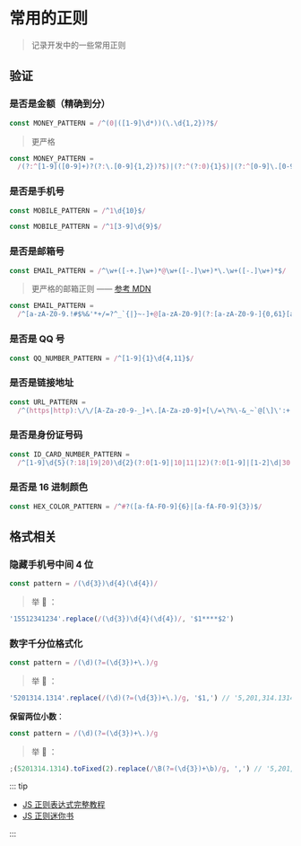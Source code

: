 # 常用的正则

> 记录开发中的一些常用正则

## 验证

### 是否是金额（精确到分）

```js
const MONEY_PATTERN = /^(0|([1-9]\d*))(\.\d{1,2})?$/
```

> 更严格

```js
const MONEY_PATTERN =
  /(?:^[1-9]([0-9]+)?(?:\.[0-9]{1,2})?$)|(?:^(?:0){1}$)|(?:^[0-9]\.[0-9](?:[0-9])?$)/
```

### 是否是手机号

```js
const MOBILE_PATTERN = /^1\d{10}$/
```

```js
const MOBILE_PATTERN = /^1[3-9]\d{9}$/
```

### 是否是邮箱号

```js
const EMAIL_PATTERN = /^\w+([-+.]\w+)*@\w+([-.]\w+)*\.\w+([-.]\w+)*$/
```

> 更严格的邮箱正则 —— [参考 MDN](https://developer.mozilla.org/zh-CN/docs/Web/HTML/Element/input/email#%E5%9F%BA%E6%9C%AC%E9%AA%8C%E8%AF%81)

```js
const EMAIL_PATTERN =
  /^[a-zA-Z0-9.!#$%&'*+/=?^_`{|}~-]+@[a-zA-Z0-9](?:[a-zA-Z0-9-]{0,61}[a-zA-Z0-9])?(?:\.[a-zA-Z0-9](?:[a-zA-Z0-9-]{0,61}[a-zA-Z0-9])?)*$/
```

### 是否是 QQ 号

```js
const QQ_NUMBER_PATTERN = /^[1-9]{1}\d{4,11}$/
```

### 是否是链接地址

```js
const URL_PATTERN =
  /^(https|http):\/\/[A-Za-z0-9-_]+\.[A-Za-z0-9]+[\/=\?%\-&_~`@[\]\':+!]*([^<>\"\"])*$/
```

### 是否是身份证号码

```js
const ID_CARD_NUMBER_PATTERN =
  /^[1-9]\d{5}(?:18|19|20)\d{2}(?:0[1-9]|10|11|12)(?:0[1-9]|[1-2]\d|30|31)\d{3}[\dXx]$/
```

### 是否是 16 进制颜色

```js
const HEX_COLOR_PATTERN = /^#?([a-fA-F0-9]{6}|[a-fA-F0-9]{3})$/
```

## 格式相关

### 隐藏手机号中间 4 位

```js
const pattern = /(\d{3})\d{4}(\d{4})/
```

> 举 🌰 ：

```js
'15512341234'.replace(/(\d{3})\d{4}(\d{4})/, '$1****$2')
```

### 数字千分位格式化

```js
const pattern = /(\d)(?=(\d{3})+\.)/g
```

> 举 🌰 ：

```js
'5201314.1314'.replace(/(\d)(?=(\d{3})+\.)/g, '$1,') // '5,201,314.1314'
```

**保留两位小数**：

```js
const pattern = /(\d)(?=(\d{3})+\.)/g
```

> 举 🌰 ：

```js
;(5201314.1314).toFixed(2).replace(/\B(?=(\d{3})+\b)/g, ',') // '5,201,314.13'
```

::: tip

- [<u>JS 正则表达式完整教程</u>](https://juejin.cn/post/6844903487155732494)
- [<u>JS 正则迷你书</u>](https://github.com/qdlaoyao/js-regex-mini-book)

:::
